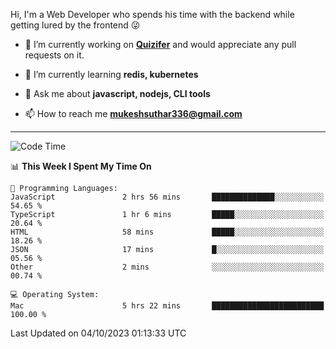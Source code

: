 Hi, I'm a Web Developer who spends his time with the backend while getting lured by the frontend 😜

- 🔭 I’m currently working on **[Quizifer](https://github.com/SutharMukesh/Quizifer/)** and would appreciate any pull requests on it.

- 🌱 I’m currently learning **redis, kubernetes**

- 💬 Ask me about **javascript, nodejs, CLI tools**

- 📫 How to reach me **mukeshsuthar336@gmail.com**

---
<!--START_SECTION:waka-->
![Code Time](http://img.shields.io/badge/Code%20Time-2%2C537%20hrs%2051%20mins-blue)

📊 **This Week I Spent My Time On** 

```text
💬 Programming Languages: 
JavaScript               2 hrs 56 mins       ██████████████░░░░░░░░░░░   54.65 % 
TypeScript               1 hr 6 mins         █████░░░░░░░░░░░░░░░░░░░░   20.64 % 
HTML                     58 mins             █████░░░░░░░░░░░░░░░░░░░░   18.26 % 
JSON                     17 mins             █░░░░░░░░░░░░░░░░░░░░░░░░   05.56 % 
Other                    2 mins              ░░░░░░░░░░░░░░░░░░░░░░░░░   00.74 % 

💻 Operating System: 
Mac                      5 hrs 22 mins       █████████████████████████   100.00 % 
```


 Last Updated on 04/10/2023 01:13:33 UTC
<!--END_SECTION:waka-->
